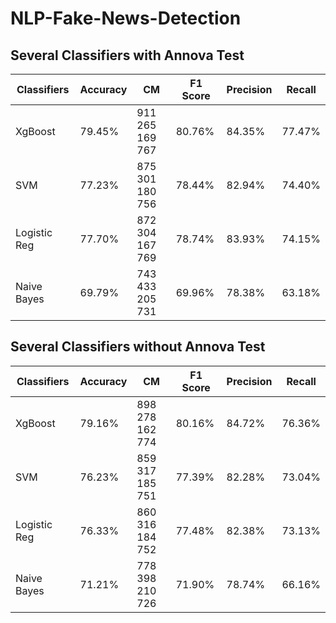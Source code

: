 # NLP-Fake-News-Detection

## Several Classifiers with Annova Test

|Classifiers |Accuracy|CM                    |F1 Score|Precision|Recall|
|-------------|--------|---------------------|--------|---------|------|
|XgBoost      |79.45%  |911 265 <br/> 169 767|80.76%  |84.35%   |77.47%|
|SVM          |77.23%  |875 301 <br/> 180 756|78.44%  |82.94%   |74.40%|
|Logistic Reg |77.70%  |872 304 <br/> 167 769|78.74%  |83.93%   |74.15%|
|Naive Bayes  |69.79%  |743 433 <br/> 205 731|69.96%  |78.38%   |63.18%|

## Several Classifiers without Annova Test
|Classifiers  |Accuracy|CM                   |F1 Score|Precision|Recall|
|-------------|--------|---------------------|--------|---------|------|
|XgBoost      |79.16%  |898 278 <br/> 162 774|80.16%  |84.72%   |76.36%|
|SVM          |76.23%  |859 317 <br/> 185 751|77.39%  |82.28%   |73.04%|
|Logistic Reg |76.33%  |860 316 <br/> 184 752|77.48%  |82.38%   |73.13%|
|Naive Bayes  |71.21%  |778 398 <br/> 210 726|71.90%  |78.74%   |66.16%|
